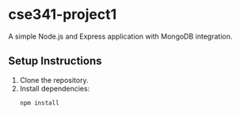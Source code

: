 # cse341-project1

A simple Node.js and Express application with MongoDB integration.

## Setup Instructions

1. Clone the repository.
2. Install dependencies:
   ```bash
   npm install
